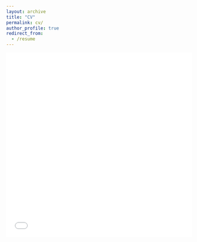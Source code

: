 ```yaml
---
layout: archive
title: "CV"
permalink: cv/
author_profile: true
redirect_from:
  - /resume
---
```


<iframe src="../files/FQin_CV_221211.pdf" width="100%" height="500" frameborder="no" border="0" marginwidth="0" marginheight="0"></iframe>
